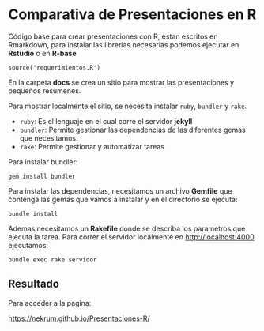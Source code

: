 # Comparativa de Presentaciones en R

Código base para crear presentaciones con R, estan escritos en Rmarkdown, para instalar las librerías necesarias
podemos ejecutar en **Rstudio** o en **R-base**

```
source('requerimientos.R')
```

En la carpeta **docs** se crea un sitio para mostrar las presentaciones y pequeños resumenes.

Para mostrar localmente el sitio, se necesita instalar `ruby`, `bundler` y `rake`.

- `ruby`: Es el lenguaje en el cual corre el servidor **jekyll**
- `bundler`: Permite gestionar las dependencias de las diferentes gemas que necesitamos.
- `rake`: Permite gestionar y automatizar tareas

Para instalar bundler:

```
gem install bundler
```

Para instalar las dependencias, necesitamos un archivo **Gemfile** que contenga las gemas que vamos a instalar y en el
directorio se ejecuta:

```
bundle install
```

Ademas necesitamos un **Rakefile** donde se describa los parametros que ejecuta la tarea.
Para correr el servidor localmente en [http://localhost:4000](http://localhost:4000) ejecutamos:

```
bundle exec rake servidor
```
## Resultado

Para acceder a la pagina:

https://nekrum.github.io/Presentaciones-R/

